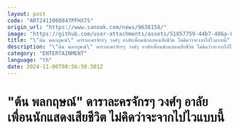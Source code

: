 ```yaml
---
layout: post
code: "ART2411060847PFHX7S"
origin_url: "https://www.sanook.com/news/9638158/"
image: "https://github.com/user-attachments/assets/51857759-44b7-486a-879b-9fd5a4b81d64"
title: "\"ต้น พลกฤษณ์\" ดาราละครจักรๆ วงศ์ๆ อาลัยเพื่อนนักแสดงเสียชีวิต ไม่คิดว่าจะจากไปไวแบบนี้"
description: "\"ต้น พลกฤษณ์\" ดาราละครจักรๆ วงศ์ๆ อาลัยเพื่อนนักแสดงเสียชีวิต ไม่คิดว่าจะจากไปไวแบบนี้"
category: "ENTERTAINMENT"
language: "th"
date: 2024-11-06T08:56:50.501Z
---
```


# "ต้น พลกฤษณ์" ดาราละครจักรๆ วงศ์ๆ อาลัยเพื่อนนักแสดงเสียชีวิต ไม่คิดว่าจะจากไปไวแบบนี้